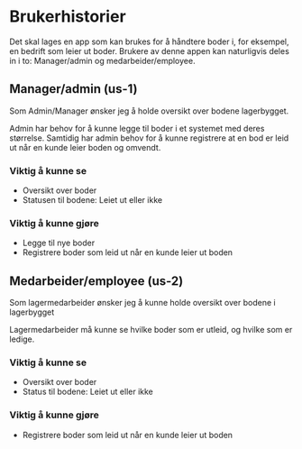 # Brukerhistorier

Det skal lages en app som kan brukes for å håndtere boder i, for eksempel, en bedrift som leier ut boder. Brukere
av denne appen kan naturligvis deles in i to: Manager/admin og medarbeider/employee. 

## Manager/admin (us-1)

Som Admin/Manager ønsker jeg å holde oversikt over bodene lagerbygget. 

Admin har behov for å kunne legge til boder i et systemet med deres størrelse. Samtidig har admin behov
for å kunne registrere at en bod er leid ut når en kunde leier boden og omvendt. 

### Viktig å kunne se

- Oversikt over boder
- Statusen til bodene: Leiet ut eller ikke

### Viktig å kunne gjøre

- Legge til nye boder
- Registrere boder som leid ut når en kunde leier ut boden

## Medarbeider/employee (us-2)

Som lagermedarbeider ønsker jeg å kunne holde oversikt over bodene i lagerbygget

Lagermedarbeider må kunne se hvilke boder som er utleid, og hvilke som er ledige.

### Viktig å kunne se

- Oversikt over boder
- Status til bodene: Leiet ut eller ikke

### Viktig å kunne gjøre

- Registrere boder som leid ut når en kunde leier ut boden
